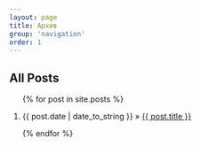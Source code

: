 ```yaml
---
layout: page
title: Архив
group: 'navigation'
order: 1
---
```

<h2>All Posts</h2>
<ol class="posts">
    {% for post in site.posts %}
    <li><p><span>{{ post.date | date_to_string }}</span> &raquo; <a href="{{ post.url }}">{{ post.title }}</a></p></li>
    {% endfor %}
</ol>
